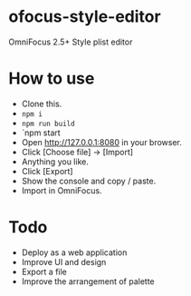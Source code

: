 # ofocus-style-editor
OmniFocus 2.5+ Style plist editor

# How to use

- Clone this.
- `npm i`
- `npm run build`
- `npm start
- Open http://127.0.0.1:8080 in your browser.
- Click [Choose file] -> [Import]
- Anything you like.
- Click [Export]
- Show the console and copy / paste.
- Import in OmniFocus.

# Todo

- Deploy as a web application
- Improve UI and design
- Export a file
- Improve the arrangement of palette
